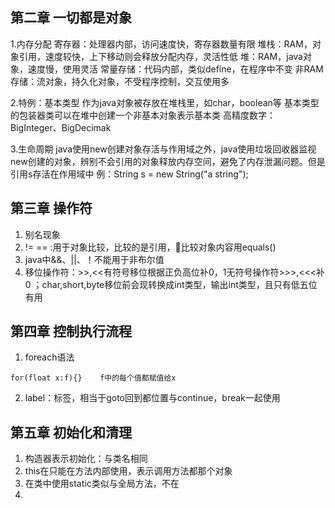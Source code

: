 ## 第二章 一切都是对象
1.内存分配
寄存器：处理器内部，访问速度快，寄存器数量有限
堆栈：RAM，对象引用，速度较快，上下移动则会释放分配内存，灵活性低
堆：RAM，java对象，速度慢，使用灵活
常量存储：代码内部，类似define，在程序中不变
非RAM存储：流对象，持久化对象，不受程序控制，交互使用多

2.特例：基本类型
作为java对象被存放在堆栈里，如char，boolean等
基本类型的包装器类可以在堆中创建一个非基本对象表示基本类
高精度数字：BigInteger、BigDecimak

3.生命周期
java使用new创建对象存活与作用域之外，java使用垃圾回收器监视new创建的对象，辨别不会引用的对象释放内存空间，避免了内存泄漏问题。但是引用s存活在作用域中
例：String s = new String("a string");

## 第三章 操作符
1. 别名现象
2. != == :用于对象比较，比较的是引用，比较对象内容用equals()
3. java中&&、||、！不能用于非布尔值
4. 移位操作符：>>,<<有符号移位根据正负高位补0，1无符号操作符>>>,<<<补0 ；char,short,byte移位前会现转换成int类型，输出int类型，且只有低五位有用

## 第四章 控制执行流程
1. foreach语法
```
for(float x:f){}	f中的每个值都赋值给x
```
2. label：标签，相当于goto回到都位置与continue，break一起使用

## 第五章 初始化和清理
1. 构造器表示初始化：与类名相同
2. this在只能在方法内部使用，表示调用方法都那个对象
3. 在类中使用static类似与全局方法，不在
4. 


